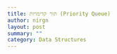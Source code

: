 ```yaml
---
title: תור קדימויות (Priority Queue)
author: nirgn
layout: post
summary: ""
category: Data Structures
---
```

